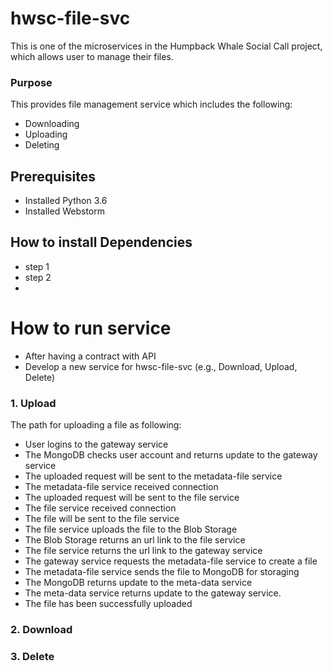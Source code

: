 # hwsc-file-svc
This is one of the microservices in the Humpback Whale Social Call project, which allows user to manage their files.

### Purpose

This provides file management service which includes the following:
  - Downloading
  - Uploading
  - Deleting
## Prerequisites
- Installed Python 3.6
- Installed Webstorm

## How to install Dependencies
 - step 1
  - step 2
  -


# How to run service
- After having a contract with API
- Develop a new service for hwsc-file-svc (e.g., Download, Upload, Delete)

### 1. Upload
The path for uploading a file as following:
- User logins to the gateway service
- The MongoDB checks user account and returns update to the gateway service
- The uploaded request will be sent to the metadata-file service
- The metadata-file service received connection
- The uploaded request will be sent to the file service
- The file service received connection
- The file will be sent to the file service
- The file service uploads the file to the Blob Storage
- The Blob Storage returns an url link to the file service
- The file service returns the url link to the gateway service
- The gateway service requests the metadata-file service to create a file
- The metadata-file service sends the file to MongoDB for storaging
- The MongoDB returns update to the meta-data service
- The meta-data service returns update to the gateway service.
- The file has been successfully uploaded
### 2. Download

### 3. Delete
